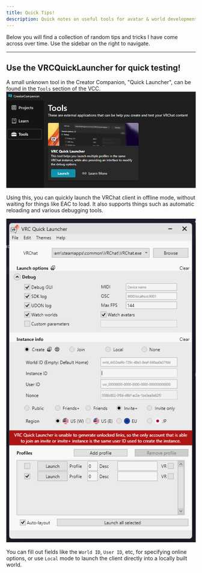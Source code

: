 ```yaml
---
title: Quick Tips!
description: Quick notes on useful tools for avatar & world development.
---
```


Below you will find a collection of random tips and tricks I have come across over time. Use the sidebar on the right to navigate.

---

## Use the VRCQuickLauncher for quick testing!
A small unknown tool in the Creator Companion, "Quick Launcher", can be found in the `Tools` section of the VCC.
![img.png](../../../assets/notes/quick-tips/img.png)

Using this, you can quickly launch the VRChat client in offline mode, without waiting for things like EAC to load. It also supports things such as automatic reloading and various debugging tools.

![img_1.png](../../../assets/notes/quick-tips/img_1.png)

You can fill out fields like the `World ID`, `User ID`, etc, for specifying online options, or use `Local` mode to launch the client directly into a locally built world.